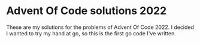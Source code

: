 # Advent Of Code solutions 2022

These are my solutions for the problems of Advent Of Code 2022.
I decided I wanted to try my hand at go, so this is the first go code I've written.

